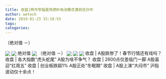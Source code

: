 ```yaml
---
title: 收盘|两市窄幅震荡燃料电池概念遭疯狂炒作​
author: wetech
date: 2019-01-23 15:18:53
tags: 
categories: 
---
```

（绝对值 －）
<!-- more -->
<img align="center" border="0" src="http://invest-images-external.cbndata.org/5LiA6LSiQUJT/images/9a04c8bb22e863ca193b7f68d873d1cd64a16426.jpeg" />
<img align="center" border="0" src="http://invest-images-external.cbndata.org/5LiA6LSiQUJT/images/cd99f6d0c54f68304eb87bc176c3d6029aab1d7e.jpeg" />
绝对值
<img align="center" border="0" src="http://invest-images-external.cbndata.org/5LiA6LSiQUJT/images/5ca21b09c556c6f25444351133d4686bcf6dce3d.jpeg" />
（绝对值 －）
<img align="center" border="0" src="http://invest-images-external.cbndata.org/5LiA6LSiQUJT/images/3b9c1ddcdb04cd2d034ba58798d12099e3860f71.jpeg" />
 
<img align="center" border="0" src="http://invest-images-external.cbndata.org/5LiA6LSiQUJT/images/16919cb880210a0623a4fdf03e614d5e7cc5647d.jpeg" />
 
<img align="center" border="0" src="http://invest-images-external.cbndata.org/5LiA6LSiQUJT/images/68334e0b7e9300b7646c4fe737605f46cf4e9645.jpeg" />
收盘 | A股跌惨了！春节行情还有戏吗？
收盘 | 各大指数“虎头蛇尾” A股为啥不争气？
收盘 | 2600点仅差临门一脚 A股喜迎“红周五”
收盘 | 创业板跌超1% A股正处“冬眠期”
收盘 | A股上演“大闷市” 沪指波动仅十余点！
